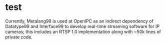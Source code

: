 # test


Currently, Metalang99 is used at OpenIPC as an indirect dependency of Datatype99 and Interface99 to develop real-time streaming software for IP cameras; this includes an RTSP 1.0 implementation along with ~50k lines of private code.

